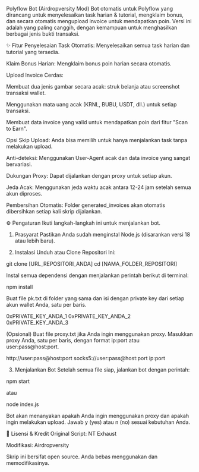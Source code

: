 Polyflow Bot (Airdropversity Mod)
Bot otomatis untuk Polyflow yang dirancang untuk menyelesaikan task harian & tutorial, mengklaim bonus, dan secara otomatis mengupload invoice untuk mendapatkan poin. Versi ini adalah yang paling canggih, dengan kemampuan untuk menghasilkan berbagai jenis bukti transaksi.

✨ Fitur
Penyelesaian Task Otomatis: Menyelesaikan semua task harian dan tutorial yang tersedia.

Klaim Bonus Harian: Mengklaim bonus poin harian secara otomatis.

Upload Invoice Cerdas:

Membuat dua jenis gambar secara acak: struk belanja atau screenshot transaksi wallet.

Menggunakan mata uang acak (KRNL, BUBU, USDT, dll.) untuk setiap transaksi.

Membuat data invoice yang valid untuk mendapatkan poin dari fitur "Scan to Earn".

Opsi Skip Upload: Anda bisa memilih untuk hanya menjalankan task tanpa melakukan upload.

Anti-deteksi: Menggunakan User-Agent acak dan data invoice yang sangat bervariasi.

Dukungan Proxy: Dapat dijalankan dengan proxy untuk setiap akun.

Jeda Acak: Menggunakan jeda waktu acak antara 12-24 jam setelah semua akun diproses.

Pembersihan Otomatis: Folder generated_invoices akan otomatis dibersihkan setiap kali skrip dijalankan.

⚙️ Pengaturan
Ikuti langkah-langkah ini untuk menjalankan bot.

1. Prasyarat
Pastikan Anda sudah menginstal Node.js (disarankan versi 18 atau lebih baru).

2. Instalasi
Unduh atau Clone Repositori Ini:

git clone [URL_REPOSITORI_ANDA]
cd [NAMA_FOLDER_REPOSITORI]

Instal semua dependensi dengan menjalankan perintah berikut di terminal:

npm install

Buat file pk.txt di folder yang sama dan isi dengan private key dari setiap akun wallet Anda, satu per baris.

0xPRIVATE_KEY_ANDA_1
0xPRIVATE_KEY_ANDA_2
0xPRIVATE_KEY_ANDA_3

(Opsional) Buat file proxy.txt jika Anda ingin menggunakan proxy. Masukkan proxy Anda, satu per baris, dengan format ip:port atau user:pass@host:port.

http://user:pass@host:port
socks5://user:pass@host:port
ip:port

3. Menjalankan Bot
Setelah semua file siap, jalankan bot dengan perintah:

npm start

atau

node index.js

Bot akan menanyakan apakah Anda ingin menggunakan proxy dan apakah ingin melakukan upload. Jawab y (yes) atau n (no) sesuai kebutuhan Anda.

📜 Lisensi & Kredit
Original Script: NT Exhaust

Modifikasi: Airdropversity

Skrip ini bersifat open source. Anda bebas menggunakan dan memodifikasinya.
